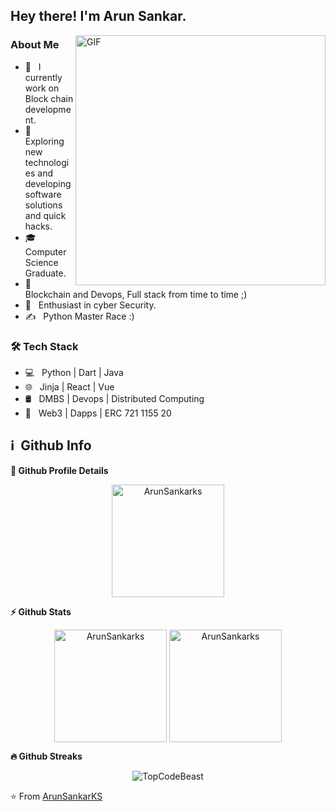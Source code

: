 <h2> Hey there! I'm Arun Sankar.</h2>
<img align="right" alt="GIF" src="https://i.giphy.com/RbDKaczqWovIugyJmW.gif" width="400" />

<h3> About Me </h3>

- 🔭 &nbsp; I currently work on Block chain development.
- 🤔 &nbsp; Exploring new technologies and developing software solutions and quick hacks.
- 🎓 &nbsp; Computer Science Graduate.
- 💼 &nbsp; Blockchain and Devops, Full stack from time to time ;)
- 🌱 &nbsp; Enthusiast in cyber Security.
- ✍️ &nbsp; Python Master Race :)

<h3>🛠 Tech Stack</h3>

- 💻 &nbsp; Python | Dart | Java   
- 🌐 &nbsp; Jinja | React | Vue
- 🛢 &nbsp; DMBS | Devops | Distributed Computing
- 🔧 &nbsp; Web3 | Dapps | ERC 721 1155 20 

<!-- <br>

<img align="center" src="https://github-readme-stats.vercel.app/api?username=ArunSankarks&include_all_commits=true&count_private=true&show_icons=true&line_height=20&title_color=7A7ADB&icon_color=2234AE&text_color=D3D3D3&bg_color=0,000000,130F40" alt="Arun's Github Stats">

</br>

[![Top Langs](https://github-readme-stats.vercel.app/api/top-langs/?username=Arunsankarks&layout=compact&text_color=daf7dc&bg_color=151515)](https://github.com/ArunSankarks/github-readme-stats) -->

<h2>ℹ️ &nbsp;Github Info</h2>
	
  <summary><b>🔎 Github Profile Details</b></summary>
<p align="center"><img height="180em" src="https://github-profile-summary-cards.vercel.app/api/cards/profile-details?username=ArunSankarks&theme=github_dark" alt="ArunSankarks" align = "center"/></p>

  <summary><b>⚡ Github Stats</b></summary>
<p align="center"><img height="180em" src="https://github-readme-stats.vercel.app/api?username=ArunSankarks&hide_border=true&count_private=true&show_icons=true&theme=radical" alt="ArunSankarks" align = "center"/>
<img height="180em" src="https://github-readme-stats.vercel.app/api/top-langs?username=ArunSankarks&show_icons=true&locale=en&layout=compact&hide_border=true&theme=radical" alt="ArunSankarks" align = "center"/></p>

 <summary><b>🔥 Github Streaks</b></summary>
<p align="center"><img src="https://github-readme-streak-stats.herokuapp.com/?user=ArunSankarks&theme=black-ice&hide_border=true&stroke=0000&background=0D1117&ring=e05397&fire=e05397&currStreakLabel=e05397" alt="TopCodeBeast" /></p>


⭐️ From [ArunSankarKS](https://github.com/ArunSankarks)
